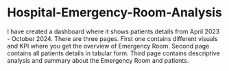# Hospital-Emergency-Room-Analysis
I have created a dashboard where it shows patients details from April 2023 - October 2024. There are three pages. First one contains different visuals and KPI where you get the overview of Emergency Room. Second page contains all patients details in tabular form. Third page contains descriptive analysis and summary about the Emergency Room and patients.
